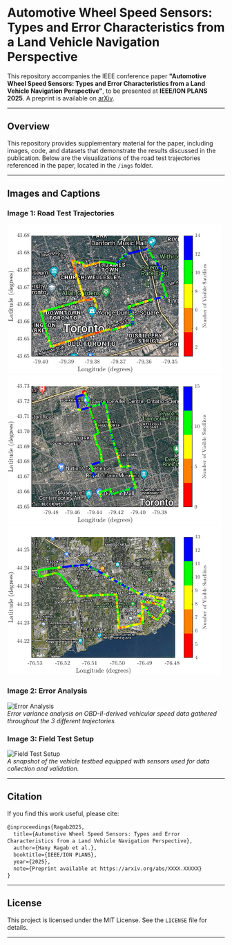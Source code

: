 
# Automotive Wheel Speed Sensors: Types and Error Characteristics from a Land Vehicle Navigation Perspective

This repository accompanies the IEEE conference paper **"Automotive Wheel Speed Sensors: Types and Error Characteristics from a Land Vehicle Navigation Perspective"**, to be presented at **IEEE/ION PLANS 2025**. A preprint is available on [arXiv](https://arxiv.org/abs/XXXX.XXXXX).

---

## Overview

This repository provides supplementary material for the paper, including images, code, and datasets that demonstrate the results discussed in the publication. Below are the visualizations of the road test trajectories referenced in the paper, located in the `/imgs` folder.

---

## Images and Captions

### Image 1: **Road Test Trajectories**
![Toronto T19.1](./imgs/Toronto_T19_1_in_Sat_mode_with_SV.png)
![Toronto T19.2](./imgs/Toronto_T19_2_in_Sat_mode_with_SV.png)
![Kingston T19.1](./imgs/Kingston_K19_1_in_Sat_mode_with_SV.png)


### Image 2: **Error Analysis**
![Error Analysis](./imgs/error_analysis.png)  
*Error variance analysis on OBD-II-derived vehicular speed data gathered throughout the 3 different trajectories.*

### Image 3: **Field Test Setup**
![Field Test Setup](./imgs/field_test_setup.png)  
*A snapshot of the vehicle testbed equipped with sensors used for data collection and validation.*

---

## Citation

If you find this work useful, please cite:

```
@inproceedings{Ragab2025,
  title={Automotive Wheel Speed Sensors: Types and Error Characteristics from a Land Vehicle Navigation Perspective},
  author={Hany Ragab et al.},
  booktitle={IEEE/ION PLANS},
  year={2025},
  note={Preprint available at https://arxiv.org/abs/XXXX.XXXXX}
}
```

---

## License

This project is licensed under the MIT License. See the `LICENSE` file for details.

---
